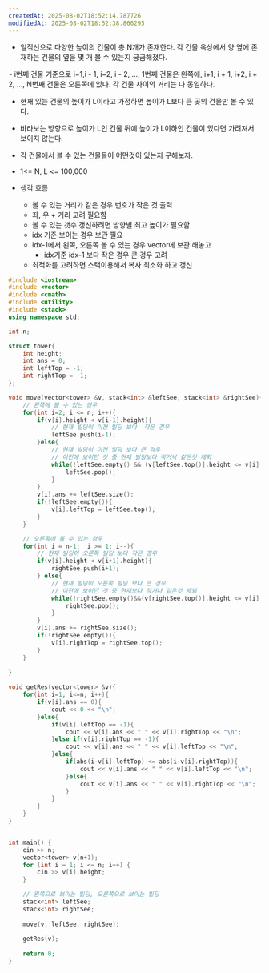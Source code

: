 ```yaml
---
createdAt: 2025-08-02T18:52:14.787726
modifiedAt: 2025-08-02T18:52:38.866295
---
```

- 일직선으로 다양한 높이의 건물이 총 N개가 존재한다. 각 건물 옥상에서 양 옆에 존재하는 건물의 옆을 몇 개 볼 수 있는지 궁금해졌다.

 - i번째 건물 기준으로 i−1,i - 1, i−2, i - 2, ..., 1번째 건물은 왼쪽에, i+1, i + 1, i+2, i + 2, ..., N번째 건물은 오른쪽에 있다. 각 건물 사이의 거리는 다 동일하다.

- 현재 있는 건물의 높이가 L이라고 가정하면 높이가 L보다 큰 곳의 건물만 볼 수 있다.
- 바라보는 방향으로 높이가 L인 건물 뒤에 높이가 L이하인 건물이 있다면 가려져서 보이지 않는다.
- 각 건물에서 볼 수 있는 건물들이 어떤것이 있는지 구해보자.
- 1<= N, L <= 100,000

- 생각 흐름
	- 볼 수 있는 거리가 같은 경우 번호가 작은 것 출력 
	- 좌, 우 + 거리 고려 필요함 
	- 볼 수 있는 갯수 갱신하려면 방향별  최고 높이가 필요함 
	- idx 기준 보이는 경우 보관 필요 
	- idx-1에서 왼쪽, 오른쪽 볼 수 있는 경우 vector에 보관 해놓고
		- idx기준 idx-1 보다 작은 경우 큰 경우 고려 
	- 최적화를 고려하면 스택이용해서 복사 최소화 하고 갱신

	

``` c++
#include <iostream>
#include <vector>
#include <cmath>
#include <utility>
#include <stack>
using namespace std;

int n;

struct tower{
	int height;
	int ans = 0;
	int leftTop = -1;
	int rightTop = -1;
};

void move(vector<tower> &v, stack<int> &leftSee, stack<int> &rightSee){
	// 왼쪽에 볼 수 있는 경우
	for(int i=2; i <= n; i++){
		if(v[i].height < v[i-1].height){
			// 현재 빌딩이 이전 빌딩 보다  작은 경우
			leftSee.push(i-1);
		}else{
			// 현재 빌딩이 이전 빌딩 보다 큰 경우 
			// 이전에 보이던 것 중 현재 빌딩보다 작거낙 같은것 제외 
			while(!leftSee.empty() && (v[leftSee.top()].height <= v[i].height)){
				leftSee.pop();
			}
		}
		v[i].ans += leftSee.size();
		if(!leftSee.empty()){
			v[i].leftTop = leftSee.top();
		}
	}

	// 오른쪽에 볼 수 있는 경우 
	for(int i = n-1;  i >= 1; i--){
		// 현재 빌딩이 오른쪽 빌딩 보다 작은 경우
		if(v[i].height < v[i+1].height){
			rightSee.push(i+1);
		} else{
			// 현재 빌딩이 오른쪽 빌딩 보다 큰 경우
			// 이전에 보이던 것 중 현재보다 작거나 같은것 제외 
			while(!rightSee.empty()&&(v[rightSee.top()].height <= v[i].height)){
				rightSee.pop();
			}
		}
		v[i].ans += rightSee.size();
		if(!rightSee.empty()){
			v[i].rightTop = rightSee.top();
		}
	}
	
}

void getRes(vector<tower> &v){
	for(int i=1; i<=n; i++){
		if(v[i].ans == 0){
			cout << 0 << "\n";
		}else{
			if(v[i].leftTop == -1){
				cout << v[i].ans << " " << v[i].rightTop << "\n";
			}else if(v[i].rightTop == -1){
				cout << v[i].ans << " " << v[i].leftTop << "\n";
			}else{
				if(abs(i-v[i].leftTop) <= abs(i-v[i].rightTop)){
					cout << v[i].ans << " " << v[i].leftTop << "\n";
				}else{
					cout << v[i].ans << " " << v[i].rightTop << "\n";
				}
			}
		}
	}
}


int main() {
	cin >> n;
	vector<tower> v(n+1);
	for (int i = 1; i <= n; i++) {
		cin >> v[i].height;
	}

	// 왼쪽으로 보이는 빌딩, 오른쪽으로 보이는 빌딩 
	stack<int> leftSee;
	stack<int> rightSee;
	
	move(v, leftSee, rightSee);
	
	getRes(v);
	
	return 0;
}

```
